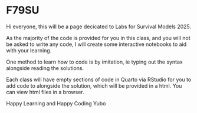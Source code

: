# F79SU

Hi everyone, this will be a page decicated to Labs for Survival Models 2025. 

As the majority of the code is provided for you in this class, and you will not be asked to write any code, I will create some interactive notebooks to aid with your learning.

One method to learn how to code is by imitation, ie typing out the syntax alongside reading the solutions.

Each class will have empty sections of code in Quarto via RStudio for you to add code to alongside the solution, which will be provided in a html. You can view html files in a browser. 

Happy Learning and Happy Coding
Yubo 
